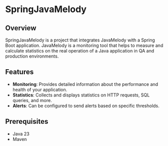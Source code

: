 # SpringJavaMelody

## Overview

SpringJavaMelody is a project that integrates JavaMelody with a Spring Boot application. JavaMelody is a monitoring tool that helps to measure and calculate statistics on the real operation of a Java application in QA and production environments.

## Features

- **Monitoring**: Provides detailed information about the performance and health of your application.
- **Statistics**: Collects and displays statistics on HTTP requests, SQL queries, and more.
- **Alerts**: Can be configured to send alerts based on specific thresholds.

## Prerequisites

- Java 23
- Maven
